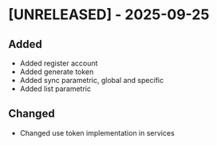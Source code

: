 # [UNRELEASED] - 2025-09-25

## Added 
- Added register account
- Added generate token
- Added sync parametric, global and specific
- Added list parametric

## Changed
- Changed use token implementation in services
